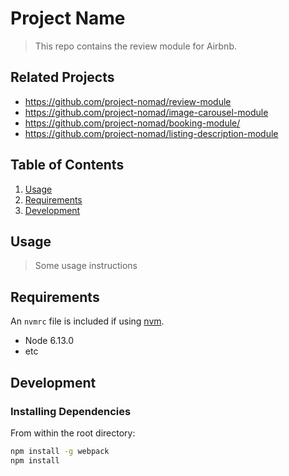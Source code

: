 # Project Name

> This repo contains the review module for Airbnb.

## Related Projects

  - https://github.com/project-nomad/review-module
  - https://github.com/project-nomad/image-carousel-module
  - https://github.com/project-nomad/booking-module/
  - https://github.com/project-nomad/listing-description-module

## Table of Contents

1. [Usage](#Usage)
1. [Requirements](#requirements)
1. [Development](#development)

## Usage

> Some usage instructions

## Requirements

An `nvmrc` file is included if using [nvm](https://github.com/creationix/nvm).

- Node 6.13.0
- etc

## Development

### Installing Dependencies

From within the root directory:

```sh
npm install -g webpack
npm install
```

